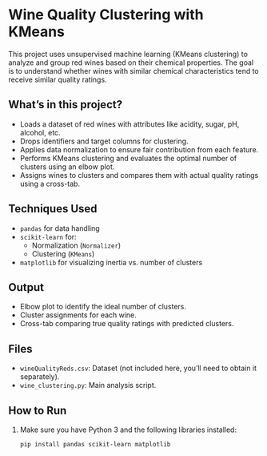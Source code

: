 # Wine Quality Clustering with KMeans

This project uses unsupervised machine learning (KMeans clustering) to analyze and group red wines based on their chemical properties. The goal is to understand whether wines with similar chemical characteristics tend to receive similar quality ratings.

## What’s in this project?

- Loads a dataset of red wines with attributes like acidity, sugar, pH, alcohol, etc.
- Drops identifiers and target columns for clustering.
- Applies data normalization to ensure fair contribution from each feature.
- Performs KMeans clustering and evaluates the optimal number of clusters using an elbow plot.
- Assigns wines to clusters and compares them with actual quality ratings using a cross-tab.

## Techniques Used

- `pandas` for data handling
- `scikit-learn` for:
  - Normalization (`Normalizer`)
  - Clustering (`KMeans`)
- `matplotlib` for visualizing inertia vs. number of clusters

## Output

- Elbow plot to identify the ideal number of clusters.
- Cluster assignments for each wine.
- Cross-tab comparing true quality ratings with predicted clusters.

## Files

- `wineQualityReds.csv`: Dataset (not included here, you’ll need to obtain it separately).
- `wine_clustering.py`: Main analysis script.

## How to Run

1. Make sure you have Python 3 and the following libraries installed:
   ```bash
   pip install pandas scikit-learn matplotlib
